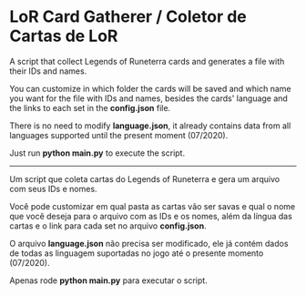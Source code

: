 # LoR Card Gatherer / Coletor de Cartas de LoR


A script that collect Legends of Runeterra cards and generates a file with their IDs and names.

You can customize in which folder the cards will be saved and which name you want for the file with IDs and names, besides the cards' language and the links to each set in the **config.json** file.

There is no need to modify **language.json**, it already contains data from all languages supported until the present moment (07/2020).

Just run **python main.py** to execute the script.

-----------------------------------------------------------------------------------------------------------------------------------------------------------------------------------

Um script que coleta cartas do Legends of Runeterra e gera um arquivo com seus IDs e nomes.

Você pode customizar em qual pasta as cartas vão ser savas e qual o nome que você deseja para o arquivo com as IDs e os nomes, além da língua das cartas e o link para cada set no arquivo **config.json**.

O arquivo **language.json** não precisa ser modificado, ele já contém dados de todas as linguagem suportadas no jogo até o presente momento (07/2020).

Apenas rode **python main.py** para executar o script.
